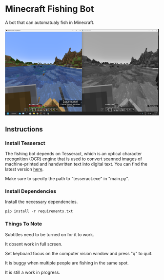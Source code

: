 # Minecraft Fishing Bot

A bot that can automatualy fish in Minecraft.

![bot_fishing.png](README.assets/bot_fishing.png)

## Instructions

### Install Tesseract

The fishing bot depends on Tesseract, which is an optical character recognition (OCR) engine that is used to convert scanned images of machine-printed and handwritten text into digital text. You can find the latest version [here](https://github.com/UB-Mannheim/tesseract/wiki).

Make sure to specify the path to "tesseract.exe" in "main.py".

### Install Dependencies

Install the necessary dependencies.

```python
pip install -r requirements.txt
```

### Things To Note

Subtitles need to be turned on for it to work.

It dosent work in full screen.

Set keyboard focus on the computer vision window and press "q" to quit.

It is buggy when multiple people are fishing in the same spot.

It is still a work in progress.
